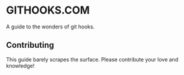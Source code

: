 # GITHOOKS.COM

A guide to the wonders of git hooks.

## Contributing

This guide barely scrapes the surface. Please contribute your love and knowledge!
